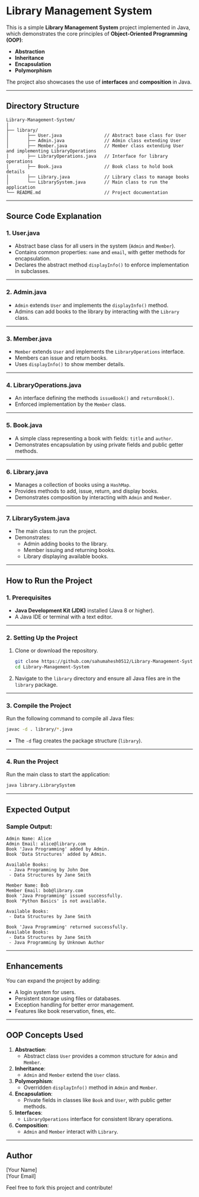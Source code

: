 
# **Library Management System**

This is a simple **Library Management System** project implemented in Java, which demonstrates the core principles of **Object-Oriented Programming (OOP)**:  
- **Abstraction**  
- **Inheritance**  
- **Encapsulation**  
- **Polymorphism**  

The project also showcases the use of **interfaces** and **composition** in Java.  

---

## **Directory Structure**

```
Library-Management-System/
│
├── library/
│       ├── User.java                // Abstract base class for User
│       ├── Admin.java               // Admin class extending User
│       ├── Member.java              // Member class extending User and implementing LibraryOperations
│       ├── LibraryOperations.java   // Interface for library operations
│       ├── Book.java                // Book class to hold book details
│       ├── Library.java             // Library class to manage books
│       └── LibrarySystem.java       // Main class to run the application
└── README.md                        // Project documentation
```

---

## **Source Code Explanation**

### **1. User.java**
- Abstract base class for all users in the system (`Admin` and `Member`).  
- Contains common properties: `name` and `email`, with getter methods for encapsulation.  
- Declares the abstract method `displayInfo()` to enforce implementation in subclasses.

---

### **2. Admin.java**
- `Admin` extends `User` and implements the `displayInfo()` method.  
- Admins can add books to the library by interacting with the `Library` class.  

---

### **3. Member.java**
- `Member` extends `User` and implements the `LibraryOperations` interface.  
- Members can issue and return books.  
- Uses `displayInfo()` to show member details.  

---

### **4. LibraryOperations.java**
- An interface defining the methods `issueBook()` and `returnBook()`.  
- Enforced implementation by the `Member` class.  

---

### **5. Book.java**
- A simple class representing a book with fields: `title` and `author`.  
- Demonstrates encapsulation by using private fields and public getter methods.

---

### **6. Library.java**
- Manages a collection of books using a `HashMap`.  
- Provides methods to add, issue, return, and display books.  
- Demonstrates composition by interacting with `Admin` and `Member`.

---

### **7. LibrarySystem.java**
- The main class to run the project.  
- Demonstrates:
  - Admin adding books to the library.
  - Member issuing and returning books.
  - Library displaying available books.

---

## **How to Run the Project**

### **1. Prerequisites**
- **Java Development Kit (JDK)** installed (Java 8 or higher).  
- A Java IDE or terminal with a text editor.  

---

### **2. Setting Up the Project**
1. Clone or download the repository.
   ```bash
   git clone https://github.com/sahumahesh0512/Library-Management-System.git
   cd Library-Management-System
   ```
2. Navigate to the `library` directory and ensure all Java files are in the `library` package.

---

### **3. Compile the Project**
Run the following command to compile all Java files:
```bash
javac -d . library/*.java
```
- The `-d` flag creates the package structure (`library`).

---

### **4. Run the Project**
Run the main class to start the application:
```bash
java library.LibrarySystem
```

---

## **Expected Output**

### Sample Output:
```
Admin Name: Alice
Admin Email: alice@library.com
Book 'Java Programming' added by Admin.
Book 'Data Structures' added by Admin.

Available Books:
 - Java Programming by John Doe
 - Data Structures by Jane Smith

Member Name: Bob
Member Email: bob@library.com
Book 'Java Programming' issued successfully.
Book 'Python Basics' is not available.

Available Books:
 - Data Structures by Jane Smith

Book 'Java Programming' returned successfully.
Available Books:
 - Data Structures by Jane Smith
 - Java Programming by Unknown Author
```

---

## **Enhancements**
You can expand the project by adding:
- A login system for users.  
- Persistent storage using files or databases.  
- Exception handling for better error management.  
- Features like book reservation, fines, etc.

---

## **OOP Concepts Used**

1. **Abstraction**:  
   - Abstract class `User` provides a common structure for `Admin` and `Member`.  
2. **Inheritance**:  
   - `Admin` and `Member` extend the `User` class.  
3. **Polymorphism**:  
   - Overridden `displayInfo()` method in `Admin` and `Member`.  
4. **Encapsulation**:  
   - Private fields in classes like `Book` and `User`, with public getter methods.  
5. **Interfaces**:  
   - `LibraryOperations` interface for consistent library operations.  
6. **Composition**:  
   - `Admin` and `Member` interact with `Library`.

---

## **Author**
[Your Name]  
[Your Email]  

Feel free to fork this project and contribute!
